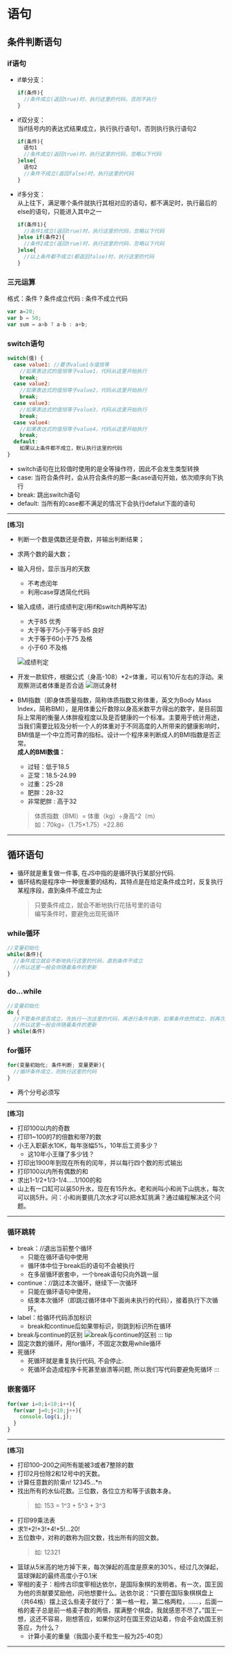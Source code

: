# 语句

## 条件判断语句
### if语句
- if单分支：
  ```javascript
  if(条件){
    //条件成立(返回true)时，执行这里的代码，否则不执行
  }
  ```
- if双分支： <br />
  当if括号内的表达式结果成立，执行执行语句1，否则执行执行语句2
  ```javascript
  if(条件){
    语句1
    //条件成立(返回true)时，执行这里的代码，忽略以下代码
  }else{
    语句2
    //条件不成立(返回false)时，执行这里的代码
  }
  ```
- if多分支： <br />
  从上往下，满足哪个条件就执行其相对应的语句，都不满足时，执行最后的else的语句，只能进入其中之一
  ```javascript
  if(条件1){
    //条件1成立(返回true)时，执行这里的代码，忽略以下代码
  }else if(条件2){
    //条件2成立(返回true)时，执行这里的代码，忽略以下代码
  }else{
    //以上条件都不成立(都返回false)时，执行这里的代码
  }
  ```
### 三元运算
格式：条件 ? 条件成立代码 : 条件不成立代码
```javascript
var a=20;
var b = 50;
var sum = a>b ? a-b : a+b;
```
### switch语句
```javascript
switch(值) {
  case value1: //要求value1与值恒等
    //如果表达式的值恒等于value1，代码从这里开始执行
    break;
  case value2:
    //如果表达式的值恒等于value2，代码从这里开始执行
    break;
  case value3: 
    //如果表达式的值恒等于value3，代码从这里开始执行
    break;
  case value4: 
    //如果表达式的值恒等于value4，代码从这里开始执行
    break;
  default: 
    如果以上条件都不成立，默认执行这里的代码
}
```
- switch语句在比较值时使用的是全等操作符，因此不会发生类型转换
- case: 当符合条件时，会从符合条件的那一条case语句开始，依次顺序向下执行
- break: 跳出switch语句
- default: 当所有的case都不满足的情况下会执行defalut下面的语句 <br />
---
**[练习]**
- 判断一个数是偶数还是奇数，并输出判断结果；
- 求两个数的最大数；
- 输入月份，显示当月的天数
  + 不考虑闰年
  + 利用case穿透简化代码
- 输入成绩，进行成绩判定(用if和switch两种写法)
  + 大于85 优秀
  + 大于等于75小于等于85 良好
  + 大于等于60小于75 及格
  + 小于60 不及格

  ![成绩判定](https://img-blog.csdnimg.cn/2020031117095828.png)
- 开发一款软件，根据公式（身高-108）*2=体重，可以有10斤左右的浮动。来观察测试者体重是否合适
  ![测试身材](https://img-blog.csdnimg.cn/20200311171227524.png)
- BMI指数（即身体质量指数，简称体质指数又称体重，英文为Body Mass Index，简称BMI），是用体重公斤数除以身高米数平方得出的数字，是目前国际上常用的衡量人体胖瘦程度以及是否健康的一个标准。主要用于统计用途，当我们需要比较及分析一个人的体重对于不同高度的人所带来的健康影响时，BMI值是一个中立而可靠的指标。设计一个程序来判断成人的BMI指数是否正常。<br />
  **成人的BMI数值：**
  + 过轻：低于18.5
  + 正常：18.5-24.99
  + 过重：25-28
  + 肥胖：28-32
  + 非常肥胖 : 高于32
  >体质指数（BMI）= 体重（kg）÷身高^2（m）<br />
  如：70kg÷（1.75×1.75）=22.86
---
## 循环语句
- 循环就是重复做一件事, 在JS中指的是循环执行某部分代码.
- 循环结构是程序中一种很重要的结构，其特点是在给定条件成立时，反复执行某程序段，直到条件不成立为止
  >只要条件成立，就会不断地执行花括号里的语句 <br />
  编写条件时，要避免出现死循环
### while循环
```javascript
//变量初始化
while(条件){
  //条件成立就会不断地执行这里的代码，直到条件不成立
  //所以这里一般会伴随着条件的更新
}
```
### do…while
```javascript
//变量初始化
do {
  //不管条件是否成立，先执行一次这里的代码，再进行条件判断，如果条件依然成立，则再次执行这里的代码，依此类推
  //所以这里一般会伴随着条件的更新
} while(条件)
```
### for循环
```javascript
for(变量初始化; 条件判断; 变量更新){
  //循环条件成立，则执行这里的代码
}
```
- 两个分号必须写
---
**[练习]**
- 打印100以内的奇数
- 打印1~100的7的倍数和带7的数
- 小王入职薪水10K，每年涨幅5%，10年后工资多少？
  + 这10年小王赚了多少钱？
- 打印出1900年到现在所有的闰年，并以每行四个数的形式输出
- 打印100以内所有偶数的和
- 求出1-1/2+1/3-1/4…..1/100的和
- 山上有一口缸可以装50升水，现在有15升水。老和尚叫小和尚下山挑水，每次可以挑5升。问：小和尚要挑几次水才可以把水缸挑满？通过编程解决这个问题。
---
### 循环跳转
- break：//退出当前整个循环
  + 只能在循环语句中使用
  + 循环体中位于break后的语句不会被执行
  + 在多层循环嵌套中，一个break语句只向外跳一层
- continue：//跳过本次循环，继续下一次循环
  + 只能在循环语句中使用，
  + 结束本次循环（即跳过循环体中下面尚未执行的代码），接着执行下次循环。
- label：给循环代码添加标识
  + break和continue后如果带标识，则跳到标识所在循环
- break与continue的区别
  ![break与continue的区别](https://img-blog.csdnimg.cn/20200311172950106.png)
::: tip
- 固定次数的循环，用for循环，不固定次数用while循环
- 死循环
  + 死循环就是重复执行代码, 不会停止.
  + 死循环会造成程序卡死甚至崩溃等问题, 所以我们写代码要避免死循环
:::
### 嵌套循环
```javascript
for(var i=0;i<10;i++){
  for(var j=0;j<10;j++){
    console.log(i,j);
  }
}
```
---
**[练习]**

- 打印100–200之间所有能被3或者7整除的数
- 打印2月份除2和12号中的天数。
- 计算任意数的阶乘n! 1*2*3*4*5...*n
- 找出所有的水仙花数。三位数，各位立方和等于该数本身。
  >如: 153 = 1^3 + 5^3 + 3^3
- 打印99乘法表
- 求1!+2!+3!+4!+5!…20!
- 五位数中，对称的数称为回文数，找出所有的回文数。
  >如: 12321
- 篮球从5米高的地方掉下来，每次弹起的高度是原来的30%，经过几次弹起，篮球弹起的最终高度小于0.1米
- 宰相的麦子：相传古印度宰相达依尔，是国际象棋的发明者。有一次，国王因为他的贡献要奖励他，问他想要什么。达依尔说：“只要在国际象棋棋盘上（共64格）摆上这么些麦子就行了：第一格一粒，第二格两粒，……，后面一格的麦子总是前一格麦子数的两倍，摆满整个棋盘，我就感恩不尽了。”国王一想，这还不容易，刚想答应，如果你这时在国王旁边站着，你会不会劝国王别答应，为什么？
  + 计算小麦的重量（我国小麦千粒生一般为25-40克）
---